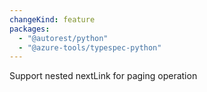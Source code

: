 ```yaml
---
changeKind: feature
packages:
  - "@autorest/python"
  - "@azure-tools/typespec-python"
---
```


Support nested nextLink for paging operation